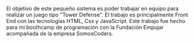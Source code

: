 El objetivo de este pequeño sistema es poder trabajar en equipo para realizar un juego tipo "Tower Defense". El trabajo es principalmente Front End con las tecnologías HTML, Css y JavaScript. Este trabajo fue hecho para mi boothcamp de programación con la Fundación Empujar acompañada de la empresa SomosCoders.